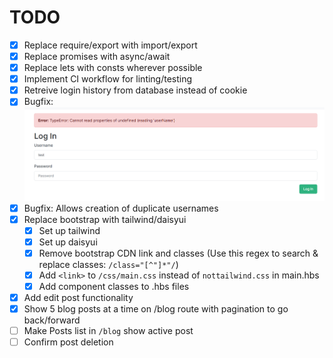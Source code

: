 # TODO

- [x] Replace require/export with import/export
- [x] Replace promises with async/await
- [x] Replace lets with consts wherever possible
- [x] Implement CI workflow for linting/testing
- [x] Retreive login history from database instead of cookie
- [x] Bugfix: ![Alt text](image.png)
- [x] Bugfix: Allows creation of duplicate usernames
- [x] Replace bootstrap with tailwind/daisyui
  - [x] Set up tailwind
  - [x] Set up daisyui
  - [x] Remove bootstrap CDN link and classes (Use this regex to search & replace classes: `/class="[^"]*"/`)
  - [x] Add `<link>` to `/css/main.css` instead of `nottailwind.css` in main.hbs
  - [x] Add component classes to .hbs files
- [x] Add edit post functionality
- [x] Show 5 blog posts at a time on /blog route with pagination to go back/forward
- [ ] Make Posts list in `/blog` show active post
- [ ] Confirm post deletion